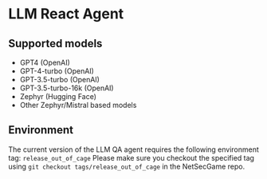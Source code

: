 # LLM React Agent

## Supported models
- GPT4 (OpenAI)
- GPT-4-turbo (OpenAI)
- GPT-3.5-turbo (OpenAI)
- GPT-3.5-turbo-16k (OpenAI)
- Zephyr (Hugging Face)
- Other Zephyr/Mistral based models

## Environment
The current version of the LLM QA agent requires the following environment tag: `release_out_of_cage`
Please make sure you checkout the specified tag using `git checkout tags/release_out_of_cage` in the NetSecGame repo.
